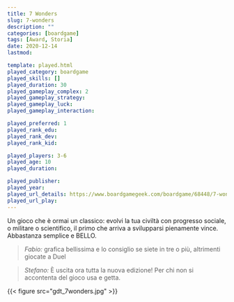 ```yaml
---
title: 7 Wonders
slug: 7-wonders
description: ""
categories: [boardgame]
tags: [Award, Storia]
date: 2020-12-14
lastmod: 

template: played.html
played_category: boardgame
played_skills: []
played_duration: 30
played_gameplay_complex: 2
played_gameplay_strategy: 
played_gameplay_luck: 
played_gameplay_interaction: 

played_preferred: 1
played_rank_edu: 
played_rank_dev: 
played_rank_kid: 

played_players: 3-6
played_age: 10
played_duration: 

played_publisher: 
played_year: 
played_url_details: https://www.boardgamegeek.com/boardgame/68448/7-wonders
played_url_play: 
---
```


Un gioco che è ormai un classico: evolvi la tua civiltà con progresso sociale, o militare o scientifico, il primo che arriva a svilupparsi pienamente vince.
Abbastanza semplice e BELLO.

> *Fabio:*
> grafica bellissima e lo consiglio se siete in tre o più, altrimenti giocate a Duel

> *Stefano:*
> È uscita ora tutta la nuova edizione! Per chi non si accontenta del gioco usa e getta.

{{< figure src="gdt_7wonders.jpg" >}}
